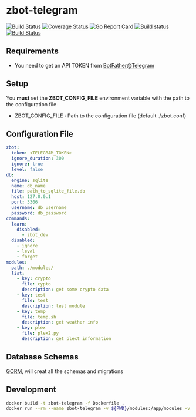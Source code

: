 # zbot-telegram

[![Build Status](https://travis-ci.org/ssalvatori/zbot-telegram.svg?branch=master)](https://travis-ci.org/ssalvatori/zbot-telegram)
[![Coverage Status](https://coveralls.io/repos/github/ssalvatori/zbot-telegram/badge.svg?branch=dev)](https://coveralls.io/github/ssalvatori/zbot-telegram?branch=master)
[![Go Report Card](https://goreportcard.com/badge/github.com/ssalvatori/zbot-telegram)](https://goreportcard.com/report/github.com/ssalvatori/zbot-telegram)
[![Build status](https://ci.appveyor.com/api/projects/status/sml2sck29885bh4g?svg=true)](https://ci.appveyor.com/project/ssalvatori/zbot-telegram)
[![Build Status](https://cloud.drone.io/api/badges/ssalvatori/zbot-telegram/status.svg)](https://cloud.drone.io/ssalvatori/zbot-telegram)


## Requirements

* You need to get an API TOKEN from [BotFather@Telegram](https://core.telegram.org/bots)

## Setup

You **must** set the **ZBOT_CONFIG_FILE** environment variable with the path to the configuration file
* ZBOT_CONFIG_FILE : Path to the configuration file (default ./zbot.conf) 

## Configuration File

```yaml
zbot:
  token: <TELEGRAM_TOKEN>
  ignore_duration: 300
  ignore: true
  level: false
db:
  engine: sqlite
  name: db_name
  file: path_to_sqlite_file.db
  host: 127.0.0.1
  port: 3306
  username: db_username 
  password: db_password
commands:  
  learn:
    disabled:
      - zbot_dev
  disabled:
    - ignore
    - level
    - forget
modules:
  path: ./modules/
  list:
    - key: crypto
      file: cypto
      description: get some crypto data
    - key: test
      file: test
      description: test module
    - key: temp
      file: temp.sh
      description: get weather info
    - key: plex
      file: plex2.py
      description: get plext information
```

## Database Schemas

[GORM](https://gorm.io/index.html), will creat all the schemas and migrations

## Development

```bash
docker build -t zbot-telegram -f Dockerfile .
docker run --rm --name zbot-telegram -v ${PWD}/modules:/app/modules -v ${PWD}/zbot.conf:/app/zbot.conf -e ZBOT_CONFIG_FILE=/app/zbot.conf zbot-telegram:latest
```
